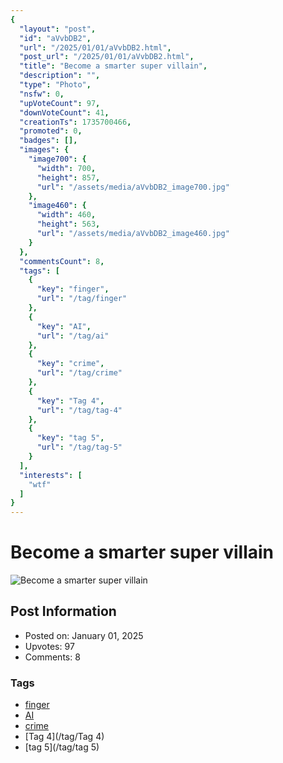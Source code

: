 ```yaml
---
{
  "layout": "post",
  "id": "aVvbDB2",
  "url": "/2025/01/01/aVvbDB2.html",
  "post_url": "/2025/01/01/aVvbDB2.html",
  "title": "Become a smarter super villain",
  "description": "",
  "type": "Photo",
  "nsfw": 0,
  "upVoteCount": 97,
  "downVoteCount": 41,
  "creationTs": 1735700466,
  "promoted": 0,
  "badges": [],
  "images": {
    "image700": {
      "width": 700,
      "height": 857,
      "url": "/assets/media/aVvbDB2_image700.jpg"
    },
    "image460": {
      "width": 460,
      "height": 563,
      "url": "/assets/media/aVvbDB2_image460.jpg"
    }
  },
  "commentsCount": 8,
  "tags": [
    {
      "key": "finger",
      "url": "/tag/finger"
    },
    {
      "key": "AI",
      "url": "/tag/ai"
    },
    {
      "key": "crime",
      "url": "/tag/crime"
    },
    {
      "key": "Tag 4",
      "url": "/tag/tag-4"
    },
    {
      "key": "tag 5",
      "url": "/tag/tag-5"
    }
  ],
  "interests": [
    "wtf"
  ]
}
---
```


# Become a smarter super villain

![Become a smarter super villain](/assets/media/aVvbDB2_image700.jpg)

## Post Information

- Posted on: January 01, 2025
- Upvotes: 97
- Comments: 8

### Tags

- [finger](/tag/finger)
- [AI](/tag/AI)
- [crime](/tag/crime)
- [Tag 4](/tag/Tag 4)
- [tag 5](/tag/tag 5)

